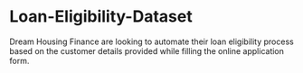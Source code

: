 # Loan-Eligibility-Dataset
Dream Housing Finance are looking to automate their loan eligibility process based on the customer details provided while filling the online application form.
